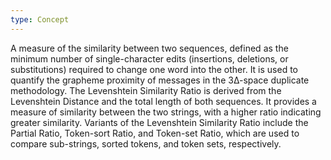 ```yaml
---
type: Concept
---
```


A measure of the similarity between two sequences, defined as the minimum number of single-character edits (insertions, deletions, or substitutions) required to change one word into the other. It is used to quantify the grapheme proximity of messages in the 3∆-space duplicate methodology. The Levenshtein Similarity Ratio is derived from the Levenshtein Distance and the total length of both sequences. It provides a measure of similarity between the two strings, with a higher ratio indicating greater similarity. Variants of the Levenshtein Similarity Ratio include the Partial Ratio, Token-sort Ratio, and Token-set Ratio, which are used to compare sub-strings, sorted tokens, and token sets, respectively.